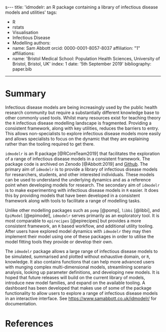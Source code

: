 s---
title: 'idmodelr: an R package containing a library of infectious disease models and utilities'
tags:
  - R
  - rstats
  - Visualisation
  - Infectious Disease
  - Modelling
authors:
  - name: Sam Abbott
orcid: 0000-0001-8057-8037
affiliation: "1"
affiliations:
  - name:  'Bristol Medical School: Population Health Sciences, University of Bristol, Bristol, UK'
index: 1
date: '5th September 2019'
bibliography: paper.bib
---


# Summary

Infectious disease models are being increasingly used by the public health research community but require a substantially different knowledge base to other commonly used tools. Whilst many resources exist for teaching theory the ``R`` infectious disease modelling landscape is fragmented. Providing a consistent framework, along with key utilities, reduces the barriers to entry. This allows non-specialists to explore infectious disease models more easily and allows specialists to focus on the dynamic that they are explaining rather than the tooling required to get there.
 
``idmodelr`` is an R package [@RCoreTeam2019] that facilitates the exploration of a range of infectious disease models in a consistent framework. The package code is archived on Zenodo [@Abbott:2019] and [Github](https://www.samabbott.co.uk/idmodelr/). The primary aim of ``idmodelr`` is to provide a library of infectious disease models for researchers, students, and other interested individuals. These models can be used to understand the underlying dynamics and as a reference point when developing models for research. The secondary aim of ``idmodelr`` is to make experimenting with infectious disease models in ``R`` easier. It does this by providing models that have been developed in a consistent framework along with tools to facilitate a range of modelling tasks.

 Unlike other modelling packages such as ``pomp`` [@pomp], ``libbi`` [@libbi], and ``EpiModel`` [@epimodel], `idmodelr` serves primarily as an exploratory tool. It is most comparable to ``epirecipes`` [@epirecipes] but provides a more consistent framework, an ``R`` based workflow, and additional utility tooling. After users have explored model dynamics with `idmodelr` they may then implement their model using one of these packages in order to utilise the model fitting tools they provide or develop their own. 
 
  The ``idmodelr`` package allows a large range of infectious disease models to be simulated, summarised and plotted without exhaustive domain, or ``R``, knowledge. It also contains functions that can help more advanced users with munging complex multi-dimensional models, streamlining scenario analysis, looking up parameter definitions, and developing new models. It is hoped that future releases will build on the current library of models, introduce new model families, and expand on the available tooling. A dashboard has been developed that makes use of some of the package functionality to allow users to explore a range of infectious disease models in an interactive interface. See https://www.samabbott.co.uk/idmodelr/ for documentation.


# References
